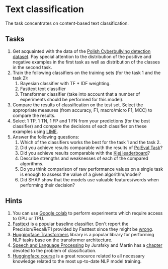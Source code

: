 # Text classification

The task concentrates on content-based text classification.


## Tasks

1. Get acquainted with the data of the [Polish Cyberbullying detection dataset](https://huggingface.co/datasets/poleval2019_cyberbullying). 
   Pay special attention to the distribution of the positive and negative examples in the first task as well as
   distribution of the classes in the second task.
1. Train the following classifiers on the training sets (for the task 1 and the task 2):
   1. Bayesian classifier with TF * IDF weighting.
   1. Fasttext text classifier
   1. Transformer classifier (take into account that a number of experiments should be performed for this model).
1. Compare the results of classification on the test set. Select the appropriate measures (from accuracy, F1,
   macro/micro F1, MCC) to compare the results.
1. Select 1 TP, 1 TN, 1 FP and 1 FN from your predictions (for the best classifier) and compare the decisions of each
   classifier on these examples using [LIME](https://github.com/marcotcr/lime).
1. Answer the following questions:
   1. Which of the classifiers works the best for the task 1 and the task 2.
   1. Did you achieve results comparable with the results of [PolEval Task](http://2019.poleval.pl/index.php/results/)?
   1. Did you achieve results comparable with the [Klej leaderboard](https://klejbenchmark.com/leaderboard/)?
   1. Describe strengths and weaknesses of each of the compared algorithms.
   1. Do you think comparison of raw performance values on a single task is enough to assess the value of a given
      algorithm/model?
   1. Did SHAP show that the models use valuable features/words when performing their decision?

## Hints

1. You can use [Google colab](https://colab.research.google.com/notebooks/intro.ipynb) to perform experiments which
   require access to GPU or TPU.
1. [Fasttext](https://fasttext.cc/docs/en/supervised-tutorial.html) is a popular baseline classifier. Don't report the Precision/Recall/F1 provided by
   Fasttext since they might be [wrong](https://github.com/facebookresearch/fastText/issues/261).
1. [Huggingface Transformers](https://github.com/huggingface/transformers) library is a popular library for performing NLP tasks base on the transformer
   architecture.
1. [Speech and Language Processing](https://web.stanford.edu/~jurafsky/slp3/) by Jurafsky and Martin 
   has a [chapter](https://web.stanford.edu/~jurafsky/slp3/4.pdf) devoted to the problem of classification.
1. [Huggingface course](https://huggingface.co/course/chapter1/1) is a great resource related to all necessary knowledge related to the most up-to-date NLP model training.
